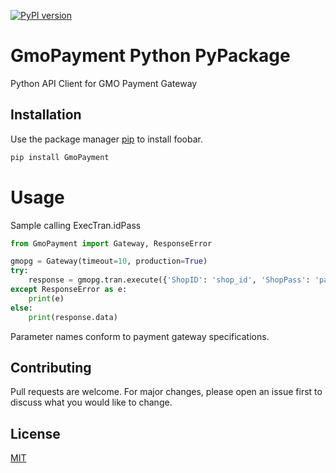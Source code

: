 [![PyPI version](https://img.shields.io/pypi/v/GmoPayment.svg)](https://pypi.python.org/pypi/GmoPayment)

# GmoPayment Python PyPackage

Python API Client for GMO Payment Gateway

## Installation

Use the package manager [pip](https://pip.pypa.io/en/stable/) to install foobar.

```bash
pip install GmoPayment
```
# Usage

Sample calling ExecTran.idPass

```python
from GmoPayment import Gateway, ResponseError

gmopg = Gateway(timeout=10, production=True)
try:
    response = gmopg.tran.execute({'ShopID': 'shop_id', 'ShopPass': 'password', 'OrderID': 'ORDER0000001', 'JobCd': '1234', 'Amount': 1000})
except ResponseError as e:
    print(e)
else:
    print(response.data)
```

Parameter names conform to payment gateway specifications.


## Contributing

Pull requests are welcome. For major changes, please open an issue first to discuss what you would like to change.

## License

[MIT](https://choosealicense.com/licenses/mit/)
